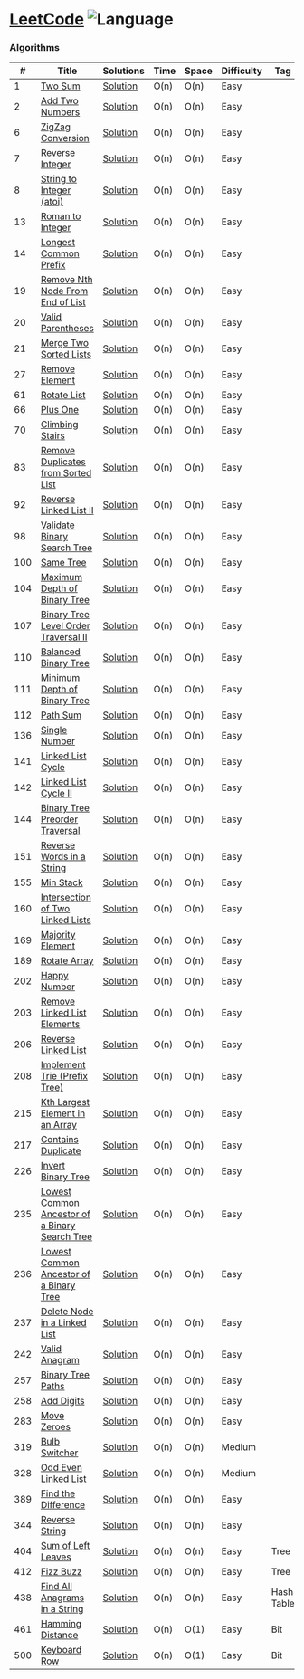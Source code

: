 # [LeetCode](https://leetcode.com/problemset/algorithms/) ![Language](https://img.shields.io/badge/language-Java-blue.svg)

### Algorithms
|  #  |      Title     |   Solutions   | Time          | Space         | Difficulty  | Tag          |
|-----|----------------|---------------|---------------|---------------|-------------|--------------|
| 1 |[Two Sum](https://leetcode.com/problems/two-sum)| [Solution](src/two-sum.java) | O(n) | O(n) | Easy |  |
| 2 |[Add Two Numbers](https://leetcode.com/problems/add-two-numbers)| [Solution](src/add-two-numbers.java) | O(n) | O(n) | Easy |  |
| 6 |[ZigZag Conversion](https://leetcode.com/problems/zigzag-conversion)| [Solution](src/zigzag-conversion.java) | O(n) | O(n) | Easy |  |
| 7 |[Reverse Integer](https://leetcode.com/problems/reverse-integer)| [Solution](src/reverse-integer.java) | O(n) | O(n) | Easy |  |
| 8 |[String to Integer (atoi)](https://leetcode.com/problems/string-to-integer-atoi)| [Solution](src/string-to-integer-atoi.java) | O(n) | O(n) | Easy |  |
| 13 |[Roman to Integer](https://leetcode.com/problems/roman-to-integer)| [Solution](src/roman-to-integer.java) | O(n) | O(n) | Easy |  |
| 14 |[Longest Common Prefix](https://leetcode.com/problems/longest-common-prefix)| [Solution](src/longest-common-prefix.java) | O(n) | O(n) | Easy |  |
| 19 |[Remove Nth Node From End of List](https://leetcode.com/problems/remove-nth-node-from-end-of-list)| [Solution](src/remove-nth-node-from-end-of-list.java) | O(n) | O(n) | Easy |  |
| 20 |[Valid Parentheses](https://leetcode.com/problems/valid-parentheses)| [Solution](src/valid-parentheses.java) | O(n) | O(n) | Easy |  |
| 21 |[Merge Two Sorted Lists](https://leetcode.com/problems/merge-two-sorted-lists)| [Solution](src/merge-two-sorted-lists.java) | O(n) | O(n) | Easy |  |
| 27 |[Remove Element](https://leetcode.com/problems/remove-element)| [Solution](src/remove-element.java) | O(n) | O(n) | Easy |  |
| 61 |[Rotate List](https://leetcode.com/problems/rotate-list)| [Solution](src/.java) | O(n) | O(n) | Easy |  |
| 66 |[Plus One](https://leetcode.com/problems/plus-one)| [Solution](src/.java) | O(n) | O(n) | Easy |  |
| 70 |[Climbing Stairs](https://leetcode.com/problems/climbing-stairs)| [Solution](src/.java) | O(n) | O(n) | Easy |  |
| 83 |[Remove Duplicates from Sorted List](https://leetcode.com/problems/remove-duplicates-from-sorted-list)| [Solution](src/.java) | O(n) | O(n) | Easy |  |
| 92 |[Reverse Linked List II](https://leetcode.com/problems/reverse-linked-list-ii)| [Solution](src/.java) | O(n) | O(n) | Easy |  |
| 98 |[Validate Binary Search Tree](https://leetcode.com/problems/validate-binary-search-tree)| [Solution](src/.java) | O(n) | O(n) | Easy |  |
| 100 |[Same Tree](https://leetcode.com/problems/same-tree)| [Solution](src/.java) | O(n) | O(n) | Easy |  |
| 104 |[Maximum Depth of Binary Tree](https://leetcode.com/problems/maximum-depth-of-binary-tree)| [Solution](src/.java) | O(n) | O(n) | Easy |  |
| 107 |[Binary Tree Level Order Traversal II](https://leetcode.com/problems/binary-tree-level-order-traversal-ii)| [Solution](src/.java) | O(n) | O(n) | Easy |  |
| 110 |[Balanced Binary Tree](https://leetcode.com/problems/balanced-binary-tree)| [Solution](src/.java) | O(n) | O(n) | Easy |  |
| 111 |[Minimum Depth of Binary Tree](https://leetcode.com/problems/minimum-depth-of-binary-tree)| [Solution](src/.java) | O(n) | O(n) | Easy |  |
| 112 |[Path Sum](https://leetcode.com/problems/path-sum)| [Solution](src/.java) | O(n) | O(n) | Easy |  |
| 136 |[Single Number](https://leetcode.com/problems/single-number)| [Solution](src/.java) | O(n) | O(n) | Easy |  |
| 141 |[Linked List Cycle](https://leetcode.com/problems/linked-list-cycle)| [Solution](src/.java) | O(n) | O(n) | Easy |  |
| 142 |[Linked List Cycle II](https://leetcode.com/problems/linked-list-cycle-ii)| [Solution](src/.java) | O(n) | O(n) | Easy |  |
| 144 |[Binary Tree Preorder Traversal](https://leetcode.com/problems/binary-tree-preorder-traversal)| [Solution](src/.java) | O(n) | O(n) | Easy |  |
| 151 |[Reverse Words in a String](https://leetcode.com/problems/reverse-words-in-a-string)| [Solution](src/.java) | O(n) | O(n) | Easy |  |
| 155 |[Min Stack](https://leetcode.com/problems/min-stack)| [Solution](src/.java) | O(n) | O(n) | Easy |  |
| 160 |[Intersection of Two Linked Lists](https://leetcode.com/problems/intersection-of-two-linked-lists)| [Solution](src/.java) | O(n) | O(n) | Easy |  |
| 169 |[Majority Element](https://leetcode.com/problems/majority-element)| [Solution](src/.java) | O(n) | O(n) | Easy |  |
| 189 |[Rotate Array](https://leetcode.com/problems/rotate-array/)| [Solution](src/rotate-array.java) | O(n) | O(n) | Easy |  |
| 202 |[Happy Number](https://leetcode.com/problems/happy-number)| [Solution](src/.java) | O(n) | O(n) | Easy |  |
| 203 |[Remove Linked List Elements](https://leetcode.com/problems/remove-linked-list-elements)| [Solution](src/.java) | O(n) | O(n) | Easy |  |
| 206 |[Reverse Linked List  ](https://leetcode.com/problems/reverse-linked-list)| [Solution](src/.java) | O(n) | O(n) | Easy |  |
| 208 |[Implement Trie (Prefix Tree)  ](https://leetcode.com/problems/implement-trie-prefix-tree)| [Solution](src/.java) | O(n) | O(n) | Easy |  |
| 215 |[Kth Largest Element in an Array  ](https://leetcode.com/problems/kth-largest-element-in-an-array)| [Solution](src/.java) | O(n) | O(n) | Easy |  |
| 217 |[Contains Duplicate  ](https://leetcode.com/problems/contains-duplicate)| [Solution](src/contains-duplicate.java) | O(n) | O(n) | Easy |  |
| 226 |[Invert Binary Tree  ](https://leetcode.com/problems/invert-binary-tree)| [Solution](src/invert-binary-tree.java) | O(n) | O(n) | Easy |  |
| 235 |[Lowest Common Ancestor of a Binary Search Tree  ](https://leetcode.com/problems/lowest-common-ancestor-of-a-binary-search-tree)| [Solution](src/lca-bst.java) | O(n) | O(n) | Easy |  |
| 236 |[Lowest Common Ancestor of a Binary Tree  ](https://leetcode.com/problems/lowest-common-ancestor-of-a-binary-tree)| [Solution](src/lowest-common-ancestor-of-a-binary-tree.java) | O(n) | O(n) | Easy |  |
| 237 |[Delete Node in a Linked List  ](https://leetcode.com/problems/delete-node-in-a-linked-list)| [Solution](src/delete-node-in-a-linked-list.java) | O(n) | O(n) | Easy |  |
| 242 |[Valid Anagram ](https://leetcode.com/problems/valid-anagram)| [Solution](src/valid-anagram.java) | O(n) | O(n) | Easy |  |
| 257 |[Binary Tree Paths  ](https://leetcode.com/problems/binary-tree-paths)| [Solution](src/binary-tree-paths.java) | O(n) | O(n) | Easy |  |
| 258 |[Add Digits ](https://leetcode.com/problems/add-digits)| [Solution](src/add-digits.java) | O(n) | O(n) | Easy |  |
| 283 |[Move Zeroes ](https://leetcode.com/problems/move-zeroes)| [Solution](src/move-zeroes.java) | O(n) | O(n) | Easy |  |
| 319 |[Bulb Switcher  ](https://leetcode.com/problems/bulb-switcher)| [Solution](src/bulb-switcher.java) | O(n) | O(n) | Medium |  |
| 328 |[Odd Even Linked List  ](https://leetcode.com/problems/odd-even-linked-list)| [Solution](src/odd-even-linked-list.java) | O(n) | O(n) | Medium |  |
| 389 |[Find the Difference](https://leetcode.com/problems/find-the-difference/)| [Solution](src/find-the-difference.java) | O(n) | O(n) | Easy |  |
| 344 |[Reverse String  ](https://leetcode.com/problems/reverse-string)| [Solution](src/reverse-string.java) | O(n) | O(n) | Easy |  |
| 404 |[Sum of Left Leaves](https://leetcode.com/problems/sum-of-left-leaves/)| [Solution](src/sum-of-left-leaves.java) | O(n) | O(n) | Easy | Tree |
| 412 |[Fizz Buzz](https://leetcode.com/problems/fizz-buzz/)| [Solution](src/fizz-buzz.java) | O(n) | O(n) | Easy | Tree |
| 438 |[Find All Anagrams in a String  ](https://leetcode.com/problems/find-all-anagrams-in-a-string)| [Solution](src/find-all-anagrams-in-a-string.java) | O(n) | O(n) | Easy | Hash Table |
| 461 |[Hamming Distance](https://leetcode.com/problems/hamming-distance/)| [Solution](src/hamming-distance.java) | O(n) | O(1) | Easy | Bit |
| 500 |[Keyboard Row](https://leetcode.com/problems/keyboard-row/)| [Solution](src/keyboard-row.java) | O(n) | O(1) | Easy | Bit |
